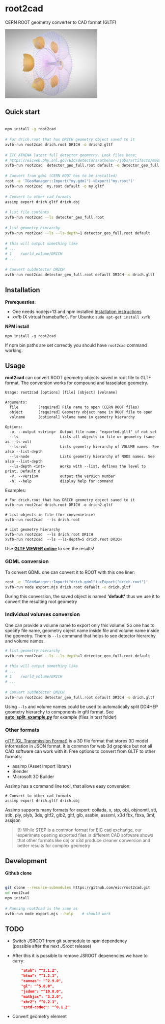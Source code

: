 # root2cad
CERN ROOT geometry converter to CAD format (GLTF)

<img src="https://github.com/eic/root2cad/blob/main/doc/drich_wireframe_600px-w.png" style="width:300px"/>

## Quick start

```bash

npm install -g root2cad

# For drich.root that has DRICH geometry object saved to it
xvfb-run root2cad drich.root DRICH -o drich2.gltf

# EIC ATHENA latest full detector geometry. Look files here: 
# https://eicweb.phy.anl.gov/EIC/detectors/athena/-/jobs/artifacts/master/browse/geo?job=report
xvfb-run root2cad  detector_geo_full.root default -o detector_geo_full.gltf

# Convert from gdml (CERN ROOT has to be installed)
root -e 'TGeoManager::Import("my.gdml")->Export("my.root")'
xvfb-run root2cad  my.root default -o my.gltf

# Convert to other cad formats
assimp export drich.gltf drich.obj

# list file contents
xvfb-run root2cad --ls detector_geo_full.root

# list geometry hierarchy
xvfb-run root2cad --ls --ls-depth=1 detector_geo_full.root default

# this will output something like
# ...
# 1    /world_volume/DRICH
# ...

# Convert subdetector DRICH
xvfb-run root2cad detector_geo_full.root default DRICH -o drich.gltf
```

## Installation

**Prerequesties:**

- One needs nodejs>13 and npm installed [Installation instructions](https://docs.npmjs.com/downloading-and-installing-node-js-and-npm#using-a-node-version-manager-to-install-nodejs-and-npm)
- xvfb (X virtual framebuffer). For Ubuntu: `sudo apt-get install xvfb`

**NPM install**

```
npm install -g root2cad
```

If npm bin paths are set correctly you should have `root2cad` command working. 


## Usage

**root2cad** can convert ROOT geometry objects saved in root file to GLTF format. 
The conversion works for compound and tasselated geometry. 

```
Usage: root2cad [options] [file] [object] [volname]

Arguments:
  file         [required] File name to open (CERN ROOT files)
  object       [required] Geometry object name in ROOT file to open
  volname      [optional] Volume name in geometry hierarchy

Options:
  -o, --output <string>  Output file name. "exported.gltf" if not set
  --ls                   Lists all objects in file or geometry (same as --ls-vol)
  --ls-vol               Lists geometry hierarchy of VOLUME names. See also --list-depth
  --ls-node              Lists geometry hierarchy of NODE names. See also --list-depth
  --ls-depth <int>       Works with --list, defines the level to print. Default 0
  -V, --version          output the version number
  -h, --help             display help for command
```

Examples: 

```
# For drich.root that has DRICH geometry object saved to it
xvfb-run root2cad drich.root DRICH -o drich2.gltf

# List objects in file (for convenietnce)
xvfb-run root2cad  --ls drich.root

# List geometry hierarchy
xvfb-run root2cad  --ls drich.root DRICH
xvfb-run root2cad  --ls --ls-depth=5 drich.root DRICH

```

Use [**GLTF VIEWER online**](https://gltf.insimo.com/) to see the results!


### GDML conversion

To convert GDML one can convert it to ROOT with this one liner:

```bash
root -e 'TGeoManager::Import("drich.gdml")->Export("drich.root")'
xvfb-run node export.mjs drich.root default -o drich.gltf
```

During this conversion, the saved object is named **'default'**
thus we use it to convert the resulting root geometry


### Individual volumes conversion

One can provide a volume name to export only this volume. So one has to specify file name, 
geometry object name inside file and volume name inside the geometry. There is `--ls` command
that helps to see detector hierarchy and volume names.

```bash
# list geometry hierarchy
xvfb-run root2cad --ls --ls-depth=1 detector_geo_full.root default

# this will output something like
# ...
# 1    /world_volume/DRICH
# ...

# Convert subdetector DRICH
xvfb-run root2cad detector_geo_full.root default DRICH -o drich.gltf
```

Using `--ls` and volume names could be used to automatically split DD4HEP geometry hierarchy to 
components in gftl format. See [**auto_split_example.py**](auto_split_example.py) for example (files in test folder)


### Other formats

[glTF (GL Transmission Format)](https://www.khronos.org/gltf/) is a 3D file format that stores 3D model information in JSON format.
It is common for web 3d graphics but not all CAD software can work with it. Free options to 
convert from GLTF to other formats: 

- assimp (Asset Import library)
- Blender
- Microsoft 3D Builder

Assimp has a command line tool, that allows easy conversion:

```
# Convert to other cad formats
assimp export drich.gltf drich.obj
```

Assimp supports many formats for export: collada, x, stp, obj, objnomtl, stl,
stlb, ply, plyb, 3ds, gltf2, glb2, gltf, glb, assbin, assxml, x3d
fbx, fbxa, 3mf, assjson

> (!) While STEP is a common format for EIC cad exchange, our experimets opening
> exported files in different CAD software shows that other formats like obj or x3d
> produce cleaner conversion and better results for complex geometry


## Development

**Github clone**
```bash

git clone --recurse-submodules https://github.com/eic/root2cad.git
cd root2cad
npm install

# Running root2cad is the same as
xvfb-run node export.mjs --help    # should work
```


## TODO

- Switch JSROOT from git submodule to npm dependency  
   (possible after the next JSroot release)
- After this it is possible to remove JSROOT depenencies we have to carry:

    ```json
        "atob": "^2.1.2",
        "btoa": "^1.2.1",
        "canvas": "^2.9.0",
        "gl": "^5.0.0",
        "jsdom": "^19.0.0",
        "mathjax": "3.2.0",
        "xhr2": "^0.2.1",
        "zstd-codec": "^0.1.2"
    ```
- Convert geometry element
